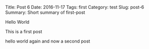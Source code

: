 Title: Post 6
Date: 2016-11-17
Tags: first
Category: test
Slug: post-6
Summary: Short summary of first-post

Hello World

This is a first post

hello world again and now a second post
